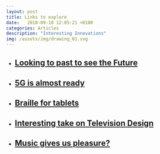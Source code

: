 ```yaml
---
layout: post
title: Links to explore
date:   2018-09-10 12:05:21 +0100
categories: Articles
description: "Interesting Innovations"
img: /assets/img/drawing_01.svg
---
```


<ul>
    <li>
        <a href="https://flipboard.com/@blaisezerega/5-books-about-the-past-that-predict-the-future-44ioqvjqz" target="_blank"><h2>Looking to past to see the Future</h2>
        </a>
    </li>
    <li>
        <a href="https://www.theverge.com/2018/9/7/17829270/5g-phone-cell-mobile-network-hardware" target="_blank"><h2>5G is almost ready</h2>
        </a>
    </li>
    <li>
        <a href="https://www.nytimes.com/2018/09/03/arts/tablet-devices-blind-braille.html" target="_blank"><h2>Braille for tablets</h2>
        </a>
    </li>
    <li>
        <a href="https://design-milk.com/loewe-bild-5-colour-code-bauhaus-television/?utm_source=feedly&utm_medium=webfeeds" target="_blank"><h2>Interesting take on Television Design</h2>
        </a>
    </li>
    <li>
        <a href="https://aeon.co/essays/its-hard-to-know-why-music-gives-pleasure-is-that-the-point?utm_source=pocket&utm_medium=email&utm_campaign=pockethits" target="_blank"><h2>Music gives us pleasure?</h2>
        </a>
    </li>
</ul>
